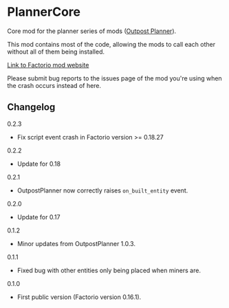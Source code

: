 # PlannerCore

Core mod for the planner series of mods ([Outpost Planner](https://github.com/Ben-Ramchandani/OutpostPlanner)).

This mod contains most of the code, allowing the mods to call each other without all of them being installed.

[Link to Factorio mod website](https://mods.factorio.com/mods/bob809/PlannerCore)

Please submit bug reports to the issues page of the mod you're using when the crash occurs instead of here.

## Changelog

0.2.3

* Fix script event crash in Factorio version >= 0.18.27

0.2.2

* Update for 0.18

0.2.1

* OutpostPlanner now correctly raises `on_built_entity` event.

0.2.0

* Update for 0.17

0.1.2

* Minor updates from OutpostPlanner 1.0.3.

0.1.1

* Fixed bug with other entities only being placed when miners are.

0.1.0

* First public version (Factorio version 0.16.1).
